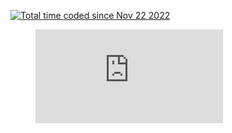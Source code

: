<a href="https://wakatime.com/@af978f43-04a7-4c50-b149-8aab0b59dbca"><img src="https://wakatime.com/badge/user/af978f43-04a7-4c50-b149-8aab0b59dbca.svg" alt="Total time coded since Nov 22 2022" /></a>

<figure><embed src="https://wakatime.com/share/@isaackm225/b6cdc9df-93d7-47de-957e-b3287ba37f2b.svg"></embed></figure>
